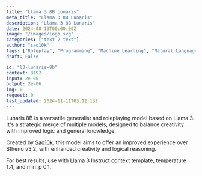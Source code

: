```yaml
---
title: "Llama 3 8B Lunaris"
meta_title: "Llama 3 8B Lunaris"
description: "Llama 3 8B Lunaris"
date: 2024-08-13T00:00:00Z
image: "/images/logo.svg"
categories: ["text 2 text"]
author: "sao10k"
tags: ["Roleplay", "Programming", "Machine Learning", "Natural Language Processing", "Chatbots"]
draft: False

id: "l3-lunaris-8b"
context: 8192
input: 2e-06
output: 2e-06
img: 0
request: 0
last_updated: 2024-11-11T03:12:13Z
---
```


Lunaris 8B is a versatile generalist and roleplaying model based on Llama 3. It's a strategic merge of multiple models, designed to balance creativity with improved logic and general knowledge.

Created by [Sao10k](https://huggingface.co/Sao10k), this model aims to offer an improved experience over Stheno v3.2, with enhanced creativity and logical reasoning.

For best results, use with Llama 3 Instruct context template, temperature 1.4, and min_p 0.1.

